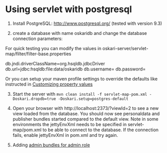 # Using servlet with postgresql

1) Install PostgreSQL: http://www.postgresql.org/ (tested with version 9.3)

2) create a database with name oskaridb and change the database connection parameters:

For quick testing you can modify the values in oskari-server/servlet-map/filter/filter-base.properties

db.jndi.driverClassName=org.hsqldb.jdbcDriver
db.url=jdbc:hsqldb:file:data/oskaridb
db.username=
db.password=

Or you can setup your maven profile settings to override the defaults like instructed in [Customizing property values](CustomizingPropertyValues.md)

3) Start the server with `mvn clean install -f servlet-map-pom.xml -Doskari.dropdb=true -Doskari.setup=postgres-default`

4) Open your browser with http://localhost:2373/?viewId=2 to see a new view loaded from the database.
    You should now see personaldata and publisher bundles started compared to the default view.
    Note in some environments the jettyEnvXml needs to be specified in servlet-map/pom.xml to be able to connect to
    the database. If the connection fails, enable jettyEnvXml in pom.xml and try again.

5) Adding [admin bundles for admin role](AddingBundlesBasedOnRole.md)